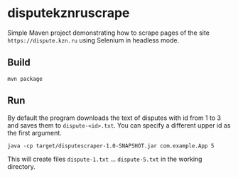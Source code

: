 # disputekznruscrape

Simple Maven project demonstrating how to scrape pages of the site
`https://dispute.kzn.ru` using Selenium in headless mode.

## Build

```
mvn package
```

## Run

By default the program downloads the text of disputes with id from 1 to 3
and saves them to `dispute-<id>.txt`. You can specify a different upper
id as the first argument.

```
java -cp target/disputescraper-1.0-SNAPSHOT.jar com.example.App 5
```

This will create files `dispute-1.txt` ... `dispute-5.txt` in the working
directory.
